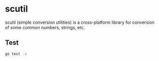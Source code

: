 # scutil
scutil (simple conversion utilities) is a cross-platform library for conversion of some common numbers, strings, etc.


## Test
```bash
go test -v
```
